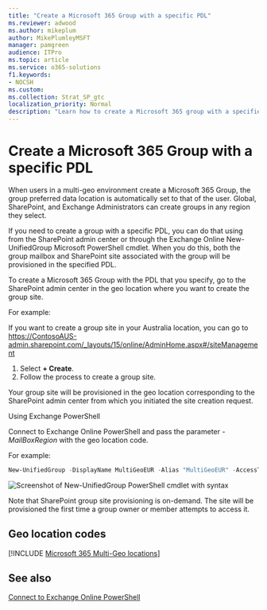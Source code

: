 ```yaml
---
title: "Create a Microsoft 365 Group with a specific PDL"
ms.reviewer: adwood
ms.author: mikeplum
author: MikePlumleyMSFT
manager: pamgreen
audience: ITPro
ms.topic: article
ms.service: o365-solutions
f1.keywords:
- NOCSH
ms.custom: 
ms.collection: Strat_SP_gtc
localization_priority: Normal
description: "Learn how to create a Microsoft 365 group with a specified preferred data location in a multi-geo environment."
---
```


# Create a Microsoft 365 Group with a specific PDL

When users in a multi-geo environment create a Microsoft 365 Group, the group preferred data location is automatically set to that of the user. Global, SharePoint, and Exchange Administrators can create groups in any region they select. 

If you need to create a group with a specific PDL, you can do that using from the SharePoint admin center or through the Exchange Online New-UnifiedGroup Microsoft PowerShell cmdlet. When you do this, both the group mailbox and SharePoint site associated with the group will be provisioned in the specified PDL.

To create a Microsoft 365 Group with the PDL that you specify, go to the SharePoint admin center in the geo location where you want to create the group site.

For example:

If you want to create a group site in your Australia location, you can go to https://ContosoAUS-admin.sharepoint.com/_layouts/15/online/AdminHome.aspx#/siteManagement

1. Select **+ Create**.
2. Follow the process to create a group site.

Your group site will be provisioned in the geo location corresponding to the SharePoint admin center from which you initiated the site creation request. 

Using Exchange PowerShell 

Connect to Exchange Online PowerShell and pass the parameter *-MailBoxRegion* with the geo location code.

For example: 

```PowerShell
New-UnifiedGroup -DisplayName MultiGeoEUR -Alias "MultiGeoEUR" -AccessType Public -MailboxRegion EUR 
```

![Screenshot of New-UnifiedGroup PowerShell cmdlet with syntax](media/multi-geo-new-group-with-pdl-powershell.png)

Note that SharePoint group site provisioning is on-demand. The site will be provisioned the first time a group owner or member attempts to access it.

## Geo location codes

[!INCLUDE [Microsoft 365 Multi-Geo locations](includes/office-365-multi-geo-locations.md)]

## See also

[Connect to Exchange Online PowerShell](https://docs.microsoft.com/powershell/exchange/exchange-online/connect-to-exchange-online-powershell/connect-to-exchange-online-powershell)
